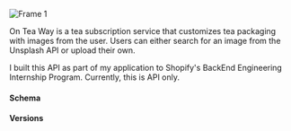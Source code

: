 ![Frame 1](https://user-images.githubusercontent.com/70981102/133642726-e629b398-335c-4cdd-a576-bcaec0fbfd5a.png)

On Tea Way is a tea subscription service that customizes tea packaging with images from the user. Users can either search for an image from the Unsplash API or upload their own. 

I built this API as part of my application to Shopify's BackEnd Engineering Internship Program. Currently, this is API only. 

#### Schema 

#### Versions
